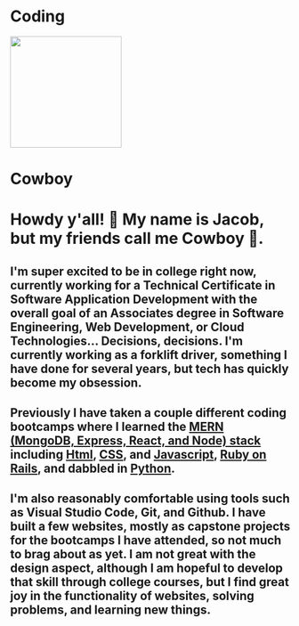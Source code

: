# **Coding**

<img src="https://media0.giphy.com/media/v1.Y2lkPTc5MGI3NjExZnJ0b2k5czN3aDdjZXlpcmZjZXBxM3lvNHFsNjI3Nzh0amRicGpqciZlcD12MV9pbnRlcm5hbF9naWZfYnlfaWQmY3Q9Zw/nGMnDqebzDcfm/giphy.gif" width="200"/>

# **Cowboy**

# Howdy y'all! 👋 My name is Jacob, but my friends call me Cowboy 🤠.

## I'm super excited to be in college right now, currently working for a Technical Certificate in Software Application Development with the overall goal of an Associates degree in Software Engineering, Web Development, or Cloud Technologies... Decisions, decisions. I'm currently working as a forklift driver, something I have done for several years, but tech has quickly become my obsession.

## Previously I have taken a couple different coding bootcamps where I learned the [MERN (MongoDB, Express, React, and Node) stack](https://www.geeksforgeeks.org/mern/understand-mern-stack/) including [Html](https://developer.mozilla.org/en-US/docs/Web/HTML), [CSS](https://developer.mozilla.org/en-US/docs/Web/CSS), and [Javascript](https://developer.mozilla.org/en-US/docs/Web/HTML), [Ruby on Rails](https://rubyonrails.org/), and dabbled in [Python](https://www.python.org/).

## I'm also reasonably comfortable using tools such as Visual Studio Code, Git, and Github. I have built a few websites, mostly as capstone projects for the bootcamps I have attended, so not much to brag about as yet. I am not great with the design aspect, although I am hopeful to develop that skill through college courses, but I find great joy in the functionality of websites, solving problems, and learning new things.

<!--
**JRobak/JRobak** is a ✨ _special_ ✨ repository because its `README.md` (this file) appears on your GitHub profile.

Here are some ideas to get you started:

- 🔭 I’m currently working on ...
- 🌱 I’m currently learning ...
- 👯 I’m looking to collaborate on ...
- 🤔 I’m looking for help with ...
- 💬 Ask me about ...
- 📫 How to reach me: ...
- 😄 Pronouns: ...
- ⚡ Fun fact: ...
-->
